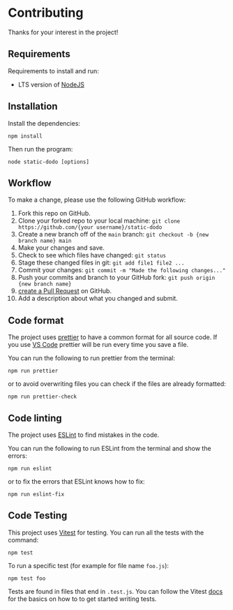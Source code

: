 # Contributing

Thanks for your interest in the project!

## Requirements

Requirements to install and run:

- LTS version of [NodeJS](https://nodejs.org/en/)

## Installation

Install the dependencies:

```console
npm install
```

Then run the program:

```console
node static-dodo [options]
```

## Workflow

To make a change, please use the following GitHub workflow:

1. Fork this repo on GitHub.
1. Clone your forked repo to your local machine: `git clone https://github.com/{your username}/static-dodo`
1. Create a new branch off of the `main` branch: `git checkout -b {new branch name} main`
1. Make your changes and save.
1. Check to see which files have changed: `git status`
1. Stage these changed files in git: `git add file1 file2 ...`
1. Commit your changes: `git commit -m "Made the following changes..."`
1. Push your commits and branch to your GitHub fork: `git push origin {new branch name}`
1. [create a Pull Request](https://docs.github.com/en/github/collaborating-with-pull-requests/proposing-changes-to-your-work-with-pull-requests/creating-a-pull-request) on GitHub.
1. Add a description about what you changed and submit.

## Code format

The project uses [prettier](https://prettier.io) to have a common format for all source code.
If you use [VS Code](https://code.visualstudio.com) prettier will be run every time you save a file.

You can run the following to run prettier from the terminal:

```console
npm run prettier
```

or to avoid overwriting files you can check if the files are already formatted:

```console
npm run prettier-check
```

## Code linting

The project uses [ESLint](https://eslint.org) to find mistakes in the code.

You can run the following to run ESLint from the terminal and show the errors:

```console
npm run eslint
```

or to fix the errors that ESLint knows how to fix:

```console
npm run eslint-fix
```

## Code Testing

This project uses [Vitest](https://vitest.dev) for testing. You can run all the tests with the command:

```console
npm test
```

To run a specific test (for example for file name `foo.js`):

```console
npm test foo
```

Tests are found in files that end in `.test.js`. You can follow the Vitest [docs](https://vitest.dev/guide/) for the basics on how to to get started writing tests.
